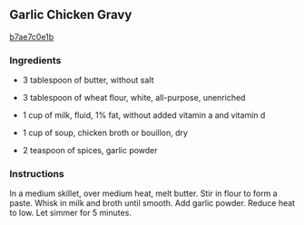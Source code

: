 ## Garlic Chicken Gravy

[b7ae7c0e1b](http://www.food.com/recipe/garlic-chicken-gravy-152759)

### Ingredients

 - 3 tablespoon of butter, without salt

 - 3 tablespoon of wheat flour, white, all-purpose, unenriched

 - 1 cup of milk, fluid, 1% fat, without added vitamin a and vitamin d

 - 1 cup of soup, chicken broth or bouillon, dry

 - 2 teaspoon of spices, garlic powder

### Instructions

In a medium skillet, over medium heat, melt butter. Stir in flour to form a paste. Whisk in milk and broth until smooth. Add garlic powder. Reduce heat to low. Let simmer for 5 minutes.